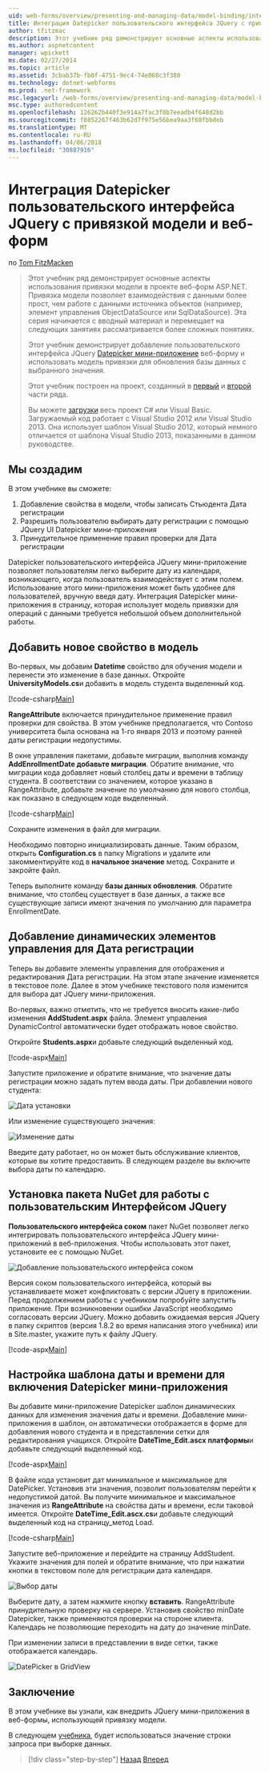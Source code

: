 ```yaml
---
uid: web-forms/overview/presenting-and-managing-data/model-binding/integrating-jquery-ui
title: Интеграция Datepicker пользовательского интерфейса JQuery с привязкой модели и веб-форм | Документы Microsoft
author: tfitzmac
description: Этот учебник ряд демонстрирует основные аспекты использования привязки модели в проекте веб-форм ASP.NET. Привязка модели позволяет взаимодействия с данными дополнительные прямые-...
ms.author: aspnetcontent
manager: wpickett
ms.date: 02/27/2014
ms.topic: article
ms.assetid: 3cbab37b-fb0f-4751-9ec4-74e068c3f380
ms.technology: dotnet-webforms
ms.prod: .net-framework
msc.legacyurl: /web-forms/overview/presenting-and-managing-data/model-binding/integrating-jquery-ui
msc.type: authoredcontent
ms.openlocfilehash: 126262b440f3e914a7fac3f0b7eeadb4f648d2bb
ms.sourcegitcommit: f8852267f463b62d7f975e56bea9aa3f68fbbdeb
ms.translationtype: MT
ms.contentlocale: ru-RU
ms.lasthandoff: 04/06/2018
ms.locfileid: "30887916"
---
```

<a name="integrating-jquery-ui-datepicker-with-model-binding-and-web-forms"></a>Интеграция Datepicker пользовательского интерфейса JQuery с привязкой модели и веб-форм
====================
по [Tom FitzMacken](https://github.com/tfitzmac)

> Этот учебник ряд демонстрирует основные аспекты использования привязки модели в проекте веб-форм ASP.NET. Привязка модели позволяет взаимодействия с данными более прост, чем работе с данными источника объектов (например, элемент управления ObjectDataSource или SqlDataSource). Эта серия начинается с вводный материал и перемещает на следующих занятиях рассматривается более сложных понятиях.
> 
> Этот учебник демонстрирует добавление пользовательского интерфейса JQuery [Datepicker мини-приложение](http://jqueryui.com/datepicker/) веб-форму и использовать модель привязки для обновления базы данных с выбранного значения.
> 
> Этот учебник построен на проект, созданный в [первый](retrieving-data.md) и [второй](updating-deleting-and-creating-data.md) части ряда.
> 
> Вы можете [загрузки](https://go.microsoft.com/fwlink/?LinkId=286116) весь проект C# или Visual Basic. Загружаемый код работает с Visual Studio 2012 или Visual Studio 2013. Она использует шаблон Visual Studio 2012, который немного отличается от шаблона Visual Studio 2013, показанными в данном руководстве.


## <a name="what-youll-build"></a>Мы создадим

В этом учебнике вы сможете:

1. Добавление свойства в модели, чтобы записать Стьюдента Дата регистрации
2. Разрешить пользователю выбирать дату регистрации с помощью JQuery UI Datepicker мини-приложения
3. Принудительное применение правил проверки для Дата регистрации

Datepicker пользовательского интерфейса JQuery мини-приложение позволяет пользователям легко выберите дату из календаря, возникающего, когда пользователь взаимодействует с этим полем. Использование этого мини-приложения может быть удобнее для пользователей, вручную введя дату. Интеграция Datepicker мини-приложения в страницу, которая использует модель привязки для операций с данными требуется небольшой объем дополнительной работы.

## <a name="add-a-new-property-to-the-model"></a>Добавить новое свойство в модель

Во-первых, мы добавим **Datetime** свойство для обучения модели и перенести это изменение в базе данных. Откройте **UniversityModels.cs**и добавить в модель студента выделенный код.

[!code-csharp[Main](integrating-jquery-ui/samples/sample1.cs?highlight=16-18)]

**RangeAttribute** включается принудительное применение правил проверки для свойства. В этом учебнике предполагается, что Contoso университета была основана на 1-го января 2013 и поэтому ранней даты регистрации недопустимы.

В окне управления пакетами, добавьте миграции, выполнив команду **AddEnrollmentDate добавьте миграции**. Обратите внимание, что миграции кода добавляет новый столбец даты и времени в таблицу студента. В соответствии со значением, которое указано в RangeAttribute, добавьте значение по умолчанию для нового столбца, как показано в следующем коде выделенный.

[!code-csharp[Main](integrating-jquery-ui/samples/sample2.cs?highlight=11)]

Сохраните изменения в файл для миграции.

Необходимо повторно инициализировать данные. Таким образом, открыть **Configuration.cs** в папку Migrations и удалите или закомментируйте код в **начальное значение** метод. Сохраните и закройте файл.

Теперь выполните команду **базы данных обновления**. Обратите внимание, что столбец существует в базе данных, а также все существующие записи имеют значения по умолчанию для параметра EnrollmentDate.

## <a name="add-dynamic-controls-for-enrollment-date"></a>Добавление динамических элементов управления для Дата регистрации

Теперь вы добавите элементы управления для отображения и редактирования Дата регистрации. На этом этапе значение изменяется в текстовое поле. Далее в этом учебнике текстового поля изменится для выбора дат JQuery мини-приложения.

Во-первых, важно отметить, что не требуется вносить какие-либо изменения **AddStudent.aspx** файла. Элемент управления DynamicControl автоматически будет отображать новое свойство.

Откройте **Students.aspx**и добавьте следующий выделенный код.

[!code-aspx[Main](integrating-jquery-ui/samples/sample3.aspx?highlight=13)]

Запустите приложение и обратите внимание, что значение даты регистрации можно задать путем ввода даты. При добавлении нового студента:

![Дата установки](integrating-jquery-ui/_static/image1.png)

Или изменение существующего значения:

![Изменение даты](integrating-jquery-ui/_static/image2.png)

Введите дату работает, но он может быть обслуживание клиентов, которые вы хотите предоставить. В следующем разделе вы включите выбора даты по календарю.

## <a name="install-nuget-package-to-work-with-jquery-ui"></a>Установка пакета NuGet для работы с пользовательским Интерфейсом JQuery

**Пользовательского интерфейса соком** пакет NuGet позволяет легко интегрировать пользовательского интерфейса JQuery мини-приложений в веб-приложения. Чтобы использовать этот пакет, установите ее с помощью NuGet.

![Добавление пользовательского интерфейса соком](integrating-jquery-ui/_static/image3.png)

Версия соком пользовательского интерфейса, который вы устанавливаете может конфликтовать с версии JQuery в приложении. Перед продолжением работы с учебником попробуйте запустить приложение. При возникновении ошибки JavaScript необходимо согласовать версии JQuery. Можно добавить ожидаемая версия JQuery в папку скриптов (версия 1.8.2 во время написания этого учебника) или в Site.master, укажите путь к файлу JQuery.

[!code-aspx[Main](integrating-jquery-ui/samples/sample4.aspx)]

## <a name="customize-datetime-template-to-include-datepicker-widget"></a>Настройка шаблона даты и времени для включения Datepicker мини-приложения

Вы добавите мини-приложение Datepicker шаблон динамических данных для изменения значения даты и времени. Добавление мини-приложения в шаблон, он автоматически отображается в форме для добавления нового студента и в представлении сетки для редактирования учащихся. Откройте **DateTime\_Edit.ascx платформы**и добавьте следующий выделенный код.

[!code-aspx[Main](integrating-jquery-ui/samples/sample5.aspx?highlight=3)]

В файле кода установит дат минимальное и максимальное для DatePicker. Установив эти значения, позволит пользователям перейти к недопустимой датой. Вы получите минимальное и максимальное значения из **RangeAttribute** на свойства даты и времени, если таковой имеется. Откройте **DateTime\_Edit.ascx.cs**и добавьте следующий выделенный код на страницу\_метод Load.

[!code-csharp[Main](integrating-jquery-ui/samples/sample6.cs?highlight=9-14)]

Запустите веб-приложение и перейдите на страницу AddStudent. Укажите значения для полей и обратите внимание, что при нажатии кнопки в текстовом поле для регистрации дата календаря.

![Выбор даты](integrating-jquery-ui/_static/image4.png)

Выберите дату, а затем нажмите кнопку **вставить**. RangeAttribute принудительную проверку на сервере. Установив свойство minDate Datepicker, также применяются проверки на стороне клиента. Календарь не позволяющие переходить на дату до значение minDate.

При изменении записи в представлении в виде сетки, также отображается календарь.

![DatePicker в GridView](integrating-jquery-ui/_static/image5.png)

## <a name="conclusion"></a>Заключение

В этом учебнике вы узнали, как внедрить JQuery мини-приложения в веб-формы, использующей привязку модели.

В следующем [учебника](using-query-string-values-to-retrieve-data.md), будет использоваться значение строки запроса при выборке данных.

> [!div class="step-by-step"]
> [Назад](sorting-paging-and-filtering-data.md)
> [Вперед](using-query-string-values-to-retrieve-data.md)
